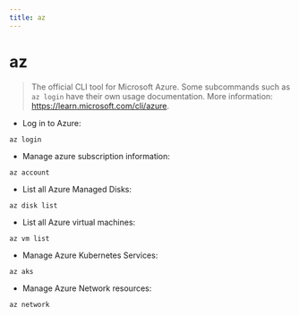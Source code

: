 ```yaml
---
title: az
---
```

# az

> The official CLI tool for Microsoft Azure.
> Some subcommands such as `az login` have their own usage documentation.
> More information: <https://learn.microsoft.com/cli/azure>.

- Log in to Azure:

`az login`

- Manage azure subscription information:

`az account`

- List all Azure Managed Disks:

`az disk list`

- List all Azure virtual machines:

`az vm list`

- Manage Azure Kubernetes Services:

`az aks`

- Manage Azure Network resources:

`az network`

